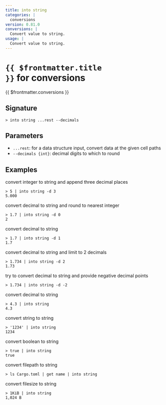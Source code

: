 ```yaml
---
title: into string
categories: |
  conversions
version: 0.81.0
conversions: |
  Convert value to string.
usage: |
  Convert value to string.
---
```


# <code>{{ $frontmatter.title }}</code> for conversions

<div class='command-title'>{{ $frontmatter.conversions }}</div>

## Signature

```> into string ...rest --decimals```

## Parameters

 -  `...rest`: for a data structure input, convert data at the given cell paths
 -  `--decimals {int}`: decimal digits to which to round

## Examples

convert integer to string and append three decimal places
```shell
> 5 | into string -d 3
5.000
```

convert decimal to string and round to nearest integer
```shell
> 1.7 | into string -d 0
2
```

convert decimal to string
```shell
> 1.7 | into string -d 1
1.7
```

convert decimal to string and limit to 2 decimals
```shell
> 1.734 | into string -d 2
1.73
```

try to convert decimal to string and provide negative decimal points
```shell
> 1.734 | into string -d -2

```

convert decimal to string
```shell
> 4.3 | into string
4.3
```

convert string to string
```shell
> '1234' | into string
1234
```

convert boolean to string
```shell
> true | into string
true
```

convert filepath to string
```shell
> ls Cargo.toml | get name | into string

```

convert filesize to string
```shell
> 1KiB | into string
1,024 B
```
